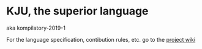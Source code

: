 # KJU, the superior language

aka kompilatory-2019-1

For the language specification, contibution rules, etc. go to the [project wiki](https://gitlab.com/tcs-dydaktyka/kompilatory-2019-1/wikis/home)
